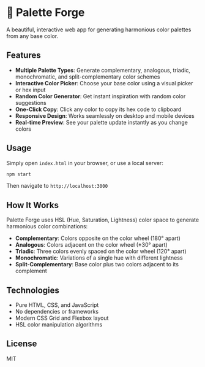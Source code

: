 # 🎨 Palette Forge

A beautiful, interactive web app for generating harmonious color palettes from any base color.

## Features

- **Multiple Palette Types**: Generate complementary, analogous, triadic, monochromatic, and split-complementary color schemes
- **Interactive Color Picker**: Choose your base color using a visual picker or hex input
- **Random Color Generator**: Get instant inspiration with random color suggestions
- **One-Click Copy**: Click any color to copy its hex code to clipboard
- **Responsive Design**: Works seamlessly on desktop and mobile devices
- **Real-time Preview**: See your palette update instantly as you change colors

## Usage

Simply open `index.html` in your browser, or use a local server:

```bash
npm start
```

Then navigate to `http://localhost:3000`

## How It Works

Palette Forge uses HSL (Hue, Saturation, Lightness) color space to generate harmonious color combinations:

- **Complementary**: Colors opposite on the color wheel (180° apart)
- **Analogous**: Colors adjacent on the color wheel (±30° apart)
- **Triadic**: Three colors evenly spaced on the color wheel (120° apart)
- **Monochromatic**: Variations of a single hue with different lightness
- **Split-Complementary**: Base color plus two colors adjacent to its complement

## Technologies

- Pure HTML, CSS, and JavaScript
- No dependencies or frameworks
- Modern CSS Grid and Flexbox layout
- HSL color manipulation algorithms

## License

MIT
